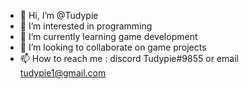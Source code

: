 - 👋 Hi, I’m @Tudypie
- 👀 I’m interested in programming
- 🌱 I’m currently learning game development
- 💞️ I’m looking to collaborate on game projects
- 📫 How to reach me : discord Tudypie#9855 or email tudypie1@gmail.com

<!---
TudyPie/TudyPie is a ✨ special ✨ repository because its `README.md` (this file) appears on your GitHub profile.
You can click the Preview link to take a look at your changes.
--->
